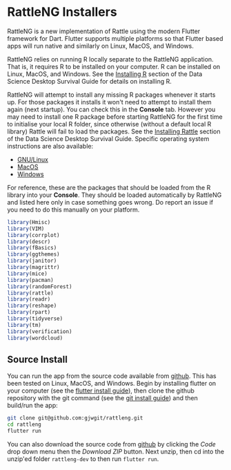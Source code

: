 # RattleNG Installers

RattleNG is a new implementation of Rattle using the modern Flutter
framework for Dart. Flutter supports multiple platforms so that
Flutter based apps will run native and similarly on Linux, MacOS, and
Windows.

RattleNG relies on running R locally separate to the RattleNG
application.  That is, it requires R to be installed on your computer.
R can be installed on Linux, MacOS, and Windows. See the [Installing
R](https://survivor.togaware.com/datascience/installing-r.html)
section of the Data Science Desktop Survival Guide for details on
installing R.

RattleNG will attempt to install any missing R packages whenever it
starts up. For those packages it installs it won't need to attempt to
install them again (next startup). You can check this in the
**Console** tab. However you may need to install one R package before
starting RattleNG for the first time to initialise your local R
folder, since otherwise (without a default local R library) Rattle
will fail to load the packages.  See the [Installing
Rattle](https://survivor.togaware.com/datascience/installing-rattle.html)
section of the Data Science Desktop Survival Guide. Specific operating
system instructions are also available:

+ [GNU/Linux](https://survivor.togaware.com/datascience/installing-rattle-on-linux.html)
+ [MacOS](https://survivor.togaware.com/datascience/installing-rattle-on-macos.html)
+ [Windows](https://survivor.togaware.com/datascience/installing-rattle-on-windows.html)

For reference, these are the packages that should be loaded from the R
library into your **Console**. They should be loaded automatically by
RattleNG and listed here only in case something goes wrong. Do report
an issue if you need to do this manually on your platform.

```r
library(Hmisc)
library(VIM)
library(corrplot)
library(descr)
library(fBasics)
library(ggthemes)
library(janitor)
library(magrittr)
library(mice)
library(pacman)
library(randomForest)
library(rattle)
library(readr)
library(reshape)
library(rpart)
library(tidyverse)
library(tm)
library(verification)
library(wordcloud)
```

## Source Install

You can run the app from the source code available from
[github](https://github.com/gjwgit/rattleng). This has been tested on
Linux, MacOS, and Windows. Begin by installing flutter on your
computer (see the [flutter install
guide](https://docs.flutter.dev/get-started/install)), then clone the
github repository with the git command (see the [git install
guide](https://git-scm.com/book/en/v2/Getting-Started-Installing-Git))
and then build/run the app:

```bash
git clone git@github.com:gjwgit/rattleng.git
cd rattleng
flutter run
```

You can also download the source code from
[github](https://github.com/gjwgit/rattleng) by clicking the *Code*
drop down menu then the *Download ZIP* button. Next unzip, then cd
into the unzip'ed folder `rattleng-dev` to then run `flutter run`.
